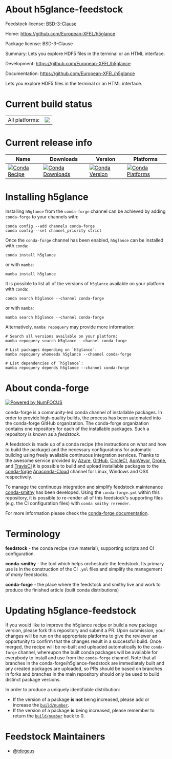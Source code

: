 About h5glance-feedstock
========================

Feedstock license: [BSD-3-Clause](https://github.com/conda-forge/h5glance-feedstock/blob/main/LICENSE.txt)

Home: https://github.com/European-XFEL/h5glance

Package license: BSD-3-Clause

Summary: Lets you explore HDF5 files in the terminal or an HTML interface.

Development: https://github.com/European-XFEL/h5glance

Documentation: https://github.com/European-XFEL/h5glance

Lets you explore HDF5 files in the terminal or an HTML interface.

Current build status
====================


<table><tr><td>All platforms:</td>
    <td>
      <a href="https://dev.azure.com/conda-forge/feedstock-builds/_build/latest?definitionId=19275&branchName=main">
        <img src="https://dev.azure.com/conda-forge/feedstock-builds/_apis/build/status/h5glance-feedstock?branchName=main">
      </a>
    </td>
  </tr>
</table>

Current release info
====================

| Name | Downloads | Version | Platforms |
| --- | --- | --- | --- |
| [![Conda Recipe](https://img.shields.io/badge/recipe-h5glance-green.svg)](https://anaconda.org/conda-forge/h5glance) | [![Conda Downloads](https://img.shields.io/conda/dn/conda-forge/h5glance.svg)](https://anaconda.org/conda-forge/h5glance) | [![Conda Version](https://img.shields.io/conda/vn/conda-forge/h5glance.svg)](https://anaconda.org/conda-forge/h5glance) | [![Conda Platforms](https://img.shields.io/conda/pn/conda-forge/h5glance.svg)](https://anaconda.org/conda-forge/h5glance) |

Installing h5glance
===================

Installing `h5glance` from the `conda-forge` channel can be achieved by adding `conda-forge` to your channels with:

```
conda config --add channels conda-forge
conda config --set channel_priority strict
```

Once the `conda-forge` channel has been enabled, `h5glance` can be installed with `conda`:

```
conda install h5glance
```

or with `mamba`:

```
mamba install h5glance
```

It is possible to list all of the versions of `h5glance` available on your platform with `conda`:

```
conda search h5glance --channel conda-forge
```

or with `mamba`:

```
mamba search h5glance --channel conda-forge
```

Alternatively, `mamba repoquery` may provide more information:

```
# Search all versions available on your platform:
mamba repoquery search h5glance --channel conda-forge

# List packages depending on `h5glance`:
mamba repoquery whoneeds h5glance --channel conda-forge

# List dependencies of `h5glance`:
mamba repoquery depends h5glance --channel conda-forge
```


About conda-forge
=================

[![Powered by
NumFOCUS](https://img.shields.io/badge/powered%20by-NumFOCUS-orange.svg?style=flat&colorA=E1523D&colorB=007D8A)](https://numfocus.org)

conda-forge is a community-led conda channel of installable packages.
In order to provide high-quality builds, the process has been automated into the
conda-forge GitHub organization. The conda-forge organization contains one repository
for each of the installable packages. Such a repository is known as a *feedstock*.

A feedstock is made up of a conda recipe (the instructions on what and how to build
the package) and the necessary configurations for automatic building using freely
available continuous integration services. Thanks to the awesome service provided by
[Azure](https://azure.microsoft.com/en-us/services/devops/), [GitHub](https://github.com/),
[CircleCI](https://circleci.com/), [AppVeyor](https://www.appveyor.com/),
[Drone](https://cloud.drone.io/welcome), and [TravisCI](https://travis-ci.com/)
it is possible to build and upload installable packages to the
[conda-forge](https://anaconda.org/conda-forge) [Anaconda-Cloud](https://anaconda.org/)
channel for Linux, Windows and OSX respectively.

To manage the continuous integration and simplify feedstock maintenance
[conda-smithy](https://github.com/conda-forge/conda-smithy) has been developed.
Using the ``conda-forge.yml`` within this repository, it is possible to re-render all of
this feedstock's supporting files (e.g. the CI configuration files) with ``conda smithy rerender``.

For more information please check the [conda-forge documentation](https://conda-forge.org/docs/).

Terminology
===========

**feedstock** - the conda recipe (raw material), supporting scripts and CI configuration.

**conda-smithy** - the tool which helps orchestrate the feedstock.
                   Its primary use is in the construction of the CI ``.yml`` files
                   and simplify the management of *many* feedstocks.

**conda-forge** - the place where the feedstock and smithy live and work to
                  produce the finished article (built conda distributions)


Updating h5glance-feedstock
===========================

If you would like to improve the h5glance recipe or build a new
package version, please fork this repository and submit a PR. Upon submission,
your changes will be run on the appropriate platforms to give the reviewer an
opportunity to confirm that the changes result in a successful build. Once
merged, the recipe will be re-built and uploaded automatically to the
`conda-forge` channel, whereupon the built conda packages will be available for
everybody to install and use from the `conda-forge` channel.
Note that all branches in the conda-forge/h5glance-feedstock are
immediately built and any created packages are uploaded, so PRs should be based
on branches in forks and branches in the main repository should only be used to
build distinct package versions.

In order to produce a uniquely identifiable distribution:
 * If the version of a package **is not** being increased, please add or increase
   the [``build/number``](https://docs.conda.io/projects/conda-build/en/latest/resources/define-metadata.html#build-number-and-string).
 * If the version of a package **is** being increased, please remember to return
   the [``build/number``](https://docs.conda.io/projects/conda-build/en/latest/resources/define-metadata.html#build-number-and-string)
   back to 0.

Feedstock Maintainers
=====================

* [@tdegeus](https://github.com/tdegeus/)

